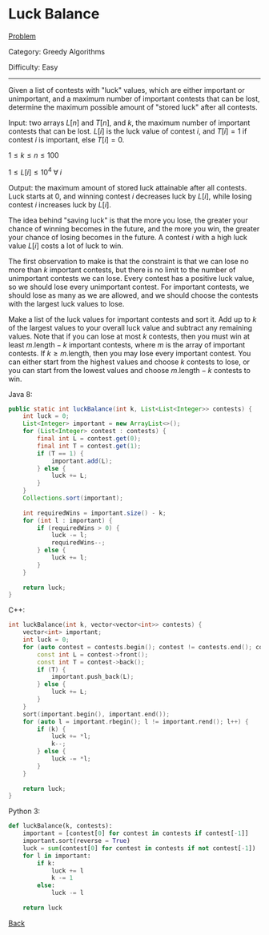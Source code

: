 # Luck Balance

[Problem](https://www.hackerrank.com/challenges/luck-balance/problem)

Category: Greedy Algorithms

Difficulty: Easy

---

Given a list of contests with "luck" values, which are either important or
unimportant, and a maximum number of important contests that can be lost,
determine the maximum possible amount of "stored luck" after all contests.

Input: two arrays $L[n]$ and $T[n]$, and $k$, the maximum number of important
contests that can be lost.  $L[i]$ is the luck value of contest $i$, and
$T[i] = 1$ if contest $i$ is important, else $T[i] = 0$.

$1 \leq k \leq n \leq 100$

$1 \leq L[i] \leq 10^4 \; \forall \; i$

Output: the maximum amount of stored luck attainable after all contests. Luck
starts at 0, and winning contest $i$ decreases luck by $L[i]$, while losing
contest $i$ increases luck by $L[i]$.

The idea behind "saving luck" is that the more you lose, the greater your chance
of winning becomes in the future, and the more you win, the greater your chance
of losing becomes in the future. A contest $i$ with a high luck value $L[i]$
costs a lot of luck to win.

The first observation to make is that the constraint is that we can lose no more
than $k$ important contests, but there is no limit to the number of unimportant
contests we can lose. Every contest has a positive luck value, so we should lose
every unimportant contest. For important contests, we should lose as many as we
are allowed, and we should choose the contests with the largest luck values to
lose.

Make a list of the luck values for important contests and sort it. Add up to $k$
of the largest values to your overall luck value and subtract any remaining
values. Note that if you can lose at most $k$ contests, then you must win at
least $m.\text{length} - k$ important contests, where $m$ is the array of
important contests. If $k \geq m.\text{length}$, then you may lose every
important contest. You can either start from the highest values and choose $k$
contests to lose, or you can start from the lowest values and choose
$m.\text{length} - k$ contests to win.

Java 8:
```java
public static int luckBalance(int k, List<List<Integer>> contests) {
    int luck = 0;
    List<Integer> important = new ArrayList<>();
    for (List<Integer> contest : contests) {
        final int L = contest.get(0);
        final int T = contest.get(1);
        if (T == 1) {
            important.add(L);
        } else {
            luck += L;
        }
    }
    Collections.sort(important);
    
    int requiredWins = important.size() - k;
    for (int l : important) {
        if (requiredWins > 0) {
            luck -= l;
            requiredWins--;
        } else {
            luck += l;
        }
    }
    
    return luck;
}
```

C++:
```cpp
int luckBalance(int k, vector<vector<int>> contests) {
    vector<int> important;
    int luck = 0;
    for (auto contest = contests.begin(); contest != contests.end(); contest++) {
        const int L = contest->front();
        const int T = contest->back();
        if (T) {
            important.push_back(L);
        } else {
            luck += L;
        }
    }
    sort(important.begin(), important.end());
    for (auto l = important.rbegin(); l != important.rend(); l++) {
        if (k) {
            luck += *l;
            k--;
        } else {
            luck -= *l;
        }
    }
    
    return luck;
}
```

Python 3:
```python
def luckBalance(k, contests):
    important = [contest[0] for contest in contests if contest[-1]]
    important.sort(reverse = True)
    luck = sum(contest[0] for contest in contests if not contest[-1])
    for l in important:
        if k:
            luck += l
            k -= 1
        else:
            luck -= l
            
    return luck
```

[Back](../../hackerrank.md)

